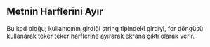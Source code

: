 ## Metnin Harflerini Ayır
Bu kod bloğu; kullanıcının girdiği string tipindeki girdiyi, for döngüsü kullanarak teker teker harflerine ayırarak ekrana çıktı olarak verir.
